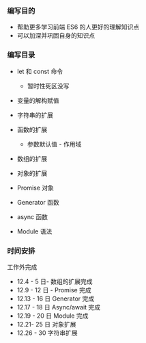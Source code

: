 ### 编写目的

- 帮助更多学习前端 ES6 的人更好的理解知识点
- 可以加深并巩固自身的知识点

### 编写目录

- let 和 const 命令

  - 暂时性死区没写

- 变量的解构赋值
- 字符串的扩展
- 函数的扩展
  - 参数默认值 - 作用域
- 数组的扩展
- 对象的扩展
- Promise 对象
- Generator 函数
- async 函数
- Module 语法

### 时间安排

工作外完成

- 12.4 - 5 日- 数组的扩展完成
- 12.9 - 12 日 - Promise 完成
- 12.13 - 16 日 Generator 完成
- 12.17 - 18 日 Async/await 完成
- 12.19 - 20 日 Module 完成
- 12.21- 25 日 对象扩展
- 12.26 - 30 字符串扩展

